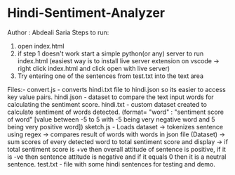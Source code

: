 # Hindi-Sentiment-Analyzer
Author : Abdeali Saria
Steps to run: 
  1. open index.html
  2. if step 1 doesn't work start a simple python(or any) server to run index.html (easiest way is to install live server extension on vscode -> right click index.html and click open with live server)
  3. Try entering one of the sentences from test.txt into the text area
 
Files:-
  convert.js - converts hindi.txt file to hindi.json so its easier to access key value pairs.
  hindi.json - dataset to compare the text input words for calculating the sentiment score.
  hindi.txt - custom dataset created to calculate sentiment of words detected. (format= "word" : "sentiment score of word" [value              between -5 to 5 with -5 being very negative word and 5 being very positive word])
  sketch.js - Loads dataset -> tokenizes sentence using regex -> compares result of words with words in json file (Dataset) -> sum scores of every detected word to total sentiment score and display -> if total sentiment score is +ve then overall attitude of sentence is positive, if it is -ve then sentence attitude is negative and if it equals 0 then it is a neutral sentence.
  test.txt - file with some hindi sentences for testing and demo.
